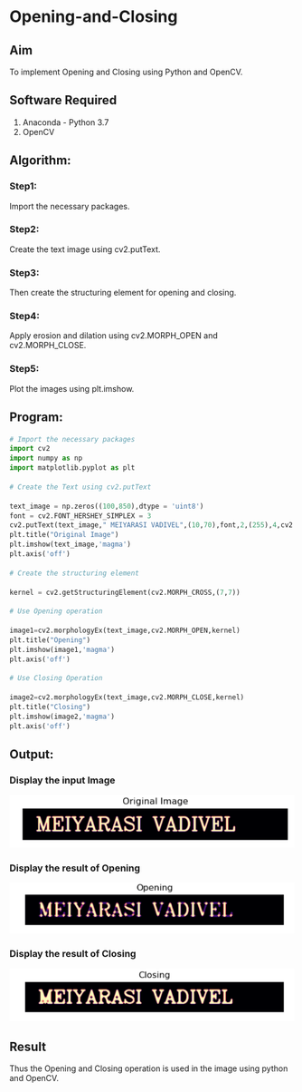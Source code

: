 # Opening-and-Closing

## Aim
To implement Opening and Closing using Python and OpenCV.

## Software Required
1. Anaconda - Python 3.7
2. OpenCV
## Algorithm:
### Step1:
Import the necessary packages.
### Step2:
Create the text image using cv2.putText.
### Step3:
Then create the structuring element for opening and closing.
### Step4:
Apply erosion and dilation using cv2.MORPH_OPEN and cv2.MORPH_CLOSE.
### Step5:
Plot the images using plt.imshow.
## Program:

``` Python
# Import the necessary packages
import cv2
import numpy as np
import matplotlib.pyplot as plt

# Create the Text using cv2.putText

text_image = np.zeros((100,850),dtype = 'uint8')
font = cv2.FONT_HERSHEY_SIMPLEX = 3
cv2.putText(text_image," MEIYARASI VADIVEL",(10,70),font,2,(255),4,cv2.LINE_AA)
plt.title("Original Image")
plt.imshow(text_image,'magma')
plt.axis('off')

# Create the structuring element

kernel = cv2.getStructuringElement(cv2.MORPH_CROSS,(7,7))

# Use Opening operation

image1=cv2.morphologyEx(text_image,cv2.MORPH_OPEN,kernel)
plt.title("Opening")
plt.imshow(image1,'magma')
plt.axis('off')

# Use Closing Operation

image2=cv2.morphologyEx(text_image,cv2.MORPH_CLOSE,kernel)
plt.title("Closing")
plt.imshow(image2,'magma')
plt.axis('off')

```
## Output:

### Display the input Image

![output](e1.png)

### Display the result of Opening

![output](e2.png)

### Display the result of Closing

![output](e3.png)

## Result
Thus the Opening and Closing operation is used in the image using python and OpenCV.